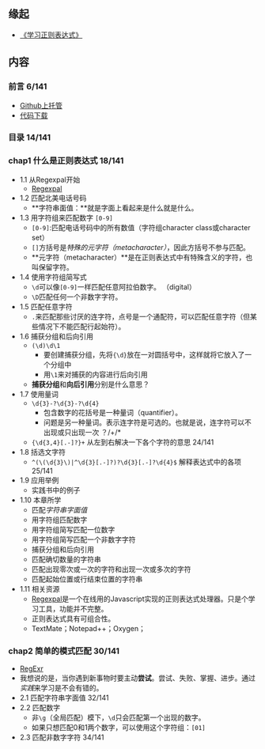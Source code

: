 ##  缘起
+ [《学习正则表达式》](https://book.douban.com/subject/22601258/)

##  内容
###  前言 6/141
+ [Github上托管](https://github.com/michaeljamesfitzgerald/Introducing-Regular-Expressions)
+ [代码下载](http://examples.oreilly.com/0636920012337/examples.zip)

###  目录 14/141

###  chap1 什么是正则表达式 18/141
+ 1.1 从Regexpal开始
	+ [Regexpal](www.regexpal.com)
+ 1.2 匹配北美电话号码
	+ **字符串面值：**就是字面上看起来是什么就是什么。
+ 1.3 用字符组来匹配数字  `[0-9]`
	+ `[0-9]`:匹配电话号码中的所有数值（字符组character class或character set）
	+ `[]`方括号是*特殊的元字符（metacharacter）*，因此方括号不参与匹配。
	+ **元字符（metacharacter）**是在正则表达式中有特殊含义的字符，也叫保留字符。
+ 1.4 使用字符组简写式
	+ `\d`可以像`[0-9]`一样匹配任意阿拉伯数字。 （digital）
	+ `\D`匹配任何一个非数字字符。
+ 1.5 匹配任意字符
	+ `.`来匹配那些讨厌的连字符，点号是一个通配符，可以匹配任意字符（但某些情况下不能匹配行起始符）。
+ 1.6 捕获分组和后向引用
	+ `(\d)\d\1`
		+ 要创建捕获分组，先将`{\d}`放在一对圆括号中，这样就将它放入了一个分组中
		+ 用`\1`来对捕获的内容进行后向引用
	+ **捕获分组**和**向后引用**分别是什么意思？ 
+ 1.7 使用量词 
	+ `\d{3}-?\d{3}-?\d{4}`
		+ 包含数字的花括号是一种量词（quantifier）。
		+ 问题是另一种量词。表示连字符是可选的。也就是说，连字符可以不出现或只出现一次 ？/+/*
	+ `{\d{3,4}[.-]?}+` 从左到右解决一下各个字符的意思  24/141  
+ 1.8 括选文字符
	+ `^(\(\d{3}\)|^\d{3}[.-]?)?\d{3}[.-]?\d{4}$` 解释表达式中的各项  25/141
+ 1.9 应用举例 
	+ 实践书中的例子
+ 1.10 本章所学 
	+ 匹配*字符串字面值*
	+ 用字符组匹配数字
	+ 用字符组简写匹配一位数字
	+ 用字符组简写匹配一个非数字字符
	+ 捕获分组和后向引用
	+ 匹配确切数量的字符串
	+ 匹配出现零次或一次的字符和出现一次或多次的字符
	+ 匹配起始位置或行结束位置的字符串
+ 1.11 相关资源
	+ [Regexpal](www.regexpal.com)是一个在线用的Javascript实现的正则表达式处理器。只是个学习工具，功能并不完整。
	+ 正则表达式具有可组合性。
	+ TextMate；Notepad++；Oxygen；

###  chap2 简单的模式匹配  30/141
+ [RegExr](http://gskinner.com/RegExr)
+ 我想说的是，当你遇到新事物时要主动**尝试**。尝试、失败、掌握、进步。通过*实践*来学习是不会有错的。
+ 2.1 匹配字符串字面值  32/141
+ 2.2 匹配数字
	+ 非`\g`（全局匹配）模下，`\d`只会匹配第一个出现的数字。
	+ 如果只想匹配0和1两个数字，可以使用这个字符组：`[01]`
+ 2.3 匹配非数字字符 34/141 